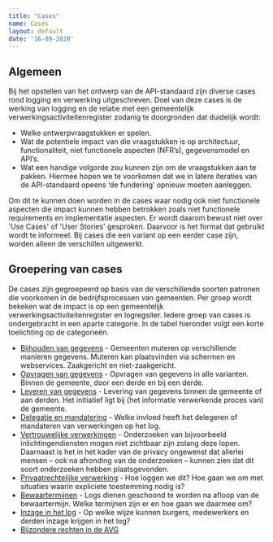 ```yaml
---
title: "Cases"
name: Cases
layout: default
date: '16-09-2020'
---
```

## Algemeen
Bij het opstellen van het ontwerp van de API-standaard zijn diverse cases rond logging en verwerking uitgeschreven. Doel van deze cases is de werking van logging en de relatie met een gemeentelijk verwerkingsactiviteitenregister zodanig te doorgronden dat duidelijk wordt:
- Welke ontwerpvraagstukken er spelen.
- Wat de potentiele impact van die vraagstukken is op architectuur, functionaliteit, niet functionele aspecten (NFR’s), gegevensmodel en API’s.
- Wat een handige volgorde zou kunnen zijn om de vraagstukken aan te pakken. Hiermee hopen we te voorkomen dat we in latere iteraties van de API-standaard opeens ‘de fundering’ opnieuw moeten aanleggen.

Om dit te kunnen doen worden in de cases waar nodig ook niet functionele aspecten die impact kunnen hebben betrokken zoals niet functionele requirements en implementatie aspecten. Er wordt daarom bewust niet over 'Use Cases' of 'User Stories' gesproken. Daarvoor is het format dat gebruikt wordt te informeel. Bij cases die een variant op een eerder case zijn, worden alleen de verschillen uitgewerkt.

## Groepering van cases
De cases zijn gegroepeerd op basis van de verschillende soorten patronen die voorkomen in de bedrijfsprocessen van gemeenten. Per groep wordt bekeken wat de impact is op een gemeentelijk verwerkingsactiviteitenregister en logregsiter. Iedere groep van cases is ondergebracht in een aparte categorie. In de tabel hieronder volgt een korte toelichting op de categorieën.

- [Bijhouden van gegevens](./cases/Bijhouden_van_gegevens.md) - Gemeenten muteren op verschillende manieren gegevens. Muteren kan plaatsvinden via schermen en webservices. Zaakgericht en niet-zaakgericht.
- [Opvragen van gegevens](./cases/Opvragen_van_gegevens.md) - Opvragen van gegevens in alle varianten. Binnen de gemeente, door een derde en bij een derde.
- [Leveren van gegevens](./cases/leveren_van_gegevens.md) - Levering van gegevens binnen de gemeente of aan derden. Het initiatief ligt bij (het informatie verwerkende proces van) de gemeente.
- [Delegatie en mandatering](./cases/delegatie_en_mandatering.md) - Welke invloed heeft het delegeren of mandateren van verwerkingen op het log.
- [Vertrouwelijke verwerkingen](./cases/vertrouwelijke_verwerkingen.md) - Onderzoeken van bijvoorbeeld inlichtingendiensten mogen niet zichtbaar zijn zolang deze lopen. Daarnaast is het in het kader van de privacy ongewenst dat allerlei mensen – ook na afronding van de onderzoeken – kunnen zien dat dit soort onderzoeken hebben plaatsgevonden. 
- [Privaatrechtelijke verwerking](./cases/privaatrechtelijke_verwerkingen.md) - Hoe loggen we dit? Hoe gaan we om met situaties waarin expliciete toestemming nodig is?
- [Bewaartermijnen](./cases/bewaartermijnen.md) - Logs dienen geschoond te worden na afloop van de bewaartermijn. Welke termijnen zijn er en hoe gaan we daarmee om?
- [Inzage in het log](./cases/inzage_in_log.md) - Op welke wijze kunnen burgers, medewerkers en derden inzage krijgen in het log?
- [Bijzondere rechten in de AVG](./cases/bijzondere_rechten.md)
